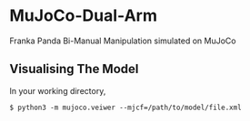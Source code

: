 # MuJoCo-Dual-Arm
Franka Panda Bi-Manual Manipulation simulated on MuJoCo

## Visualising The Model
In your working directory,
```console
$ python3 -m mujoco.veiwer --mjcf=/path/to/model/file.xml

```

